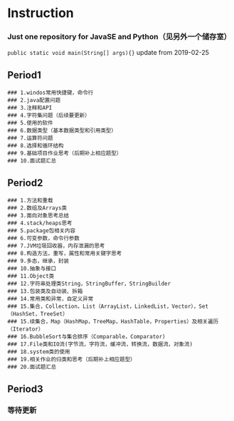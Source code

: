 # Instruction
### Just one repository for JavaSE and Python（见另外一个储存室）
```public static void main(String[] args){}```
update from 2019-02-25
## Period1
```
### 1.windos常用快捷键，命令行     
### 2.java配置问题
### 3.注释和API
### 4.字符集问题（后续要更新）
### 5.使用的软件
### 6.数据类型（基本数据类型和引用类型）
### 7.运算符问题
### 8.选择和循环结构
### 9.基础项目作业思考（后期补上相应题型）
### 10.面试题汇总
```
## Period2
```
### 1.方法和重载
### 2.数组及Arrays类
### 3.面向对象思考总结
### 4.stack/heaps思考
### 5.package包相关内容
### 6.可变参数，命令行参数
### 7.JVM垃圾回收器，内存泄漏的思考
### 8.构造方法，重写，属性和常用关键字思考
### 9.多态，继承，封装
### 10.抽象与接口
### 11.Object类
### 12.字符串处理类String，StringBuffer，StringBuilder
### 13.包装类及自动装、拆箱
### 14.常用类和异常，自定义异常
### 15.集合，Collection，List（ArrayList，LinkedList，Vector），Set（HashSet，TreeSet）
### 15.续集合，Map（HashMap，TreeMap，HashTable，Properties）及相关遍历（Iterator）
### 16.BubbleSort与集合排序（Comparable，Comparator)
### 17.File类和IO流(字节流，字符流，缓冲流，转换流，数据流，对象流)
### 18.system类的使用
### 19.相关作业的归类和思考（后期补上相应题型）
### 20.面试题汇总
```
## Period3
### 等待更新
